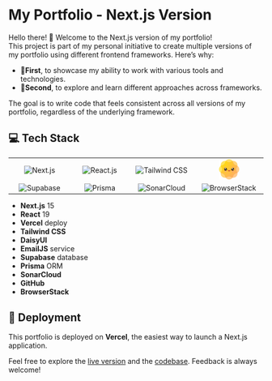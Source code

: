 # My Portfolio - Next.js Version

Hello there! 👋 Welcome to the Next.js version of my portfolio!  
This project is part of my personal initiative to create multiple versions of my portfolio using different frontend frameworks. Here’s why:

- 🥇**First**, to showcase my ability to work with various tools and technologies.  
- 🥈**Second**, to explore and learn different approaches across frameworks. 

The goal is to write code that feels consistent across all versions of my portfolio, regardless of the underlying framework.

##  💻 Tech Stack
<table width="100" align='center' >
  <tr>
      <td align='center' width="160">
        <img src="https://raw.githubusercontent.com/gilbarbara/logos/92bb74e98bca1ea1ad794442676ebc4e75038adc/logos/nextjs-icon.svg" width="40" title="Next.js"/>        
      </td>
<td align='center' width="160">
        <img src="https://raw.githubusercontent.com/gilbarbara/logos/92bb74e98bca1ea1ad794442676ebc4e75038adc/logos/react.svg" width="40" title="React.js"/>        
      </td>
<td align='center' width="160">
        <img src="https://www.vectorlogo.zone/logos/tailwindcss/tailwindcss-icon.svg" width="40" title="Tailwind CSS"/>        
      </td>
<td align='center' width="160">
        <img src="https://raw.githubusercontent.com/gilbarbara/logos/92bb74e98bca1ea1ad794442676ebc4e75038adc/logos/daisyUI-icon.svg" width="40" title="DaisyUI"/>        
      </td>
  </tr>
<tr>
<td align='center' width="160">
        <img src="https://raw.githubusercontent.com/Giaspa/logos/92bb74e98bca1ea1ad794442676ebc4e75038adc/logos/supabase-icon.svg" width="40" title="Supabase"/>        
      </td>
<td align='center' width="160">
        <img src="https://raw.githubusercontent.com/Giaspa/logos/92bb74e98bca1ea1ad794442676ebc4e75038adc/logos/prisma.svg" width="40" title="Prisma"/>        
      </td>
<td align='center' width="160">
        <img src="https://raw.githubusercontent.com/gilbarbara/logos/92bb74e98bca1ea1ad794442676ebc4e75038adc/logos/sonarcloud-icon.svg" width="40" title="SonarCloud"/>        
      </td>
<td align='center' width="160">
        <img src="https://raw.githubusercontent.com/gilbarbara/logos/92bb74e98bca1ea1ad794442676ebc4e75038adc/logos/browserstack.svg" width="40" title="BrowserStack"/>        
      </td>
</tr>
</table>

- **Next.js** 15  
- **React** 19  
- **Vercel** deploy
- **Tailwind CSS** 
- **DaisyUI** 
- **EmailJS** service
- **Supabase** database
- **Prisma** ORM  
- **SonarCloud**  
- **GitHub**  
- **BrowserStack**  

## 🚀 Deployment 

This portfolio is deployed on **Vercel**, the easiest way to launch a Next.js application.  

Feel free to explore the [live version](https://my-portfolio-next-gamma.vercel.app) and the [codebase](https://github.com/Giaspa/my-portfolio-next). Feedback is always welcome!

